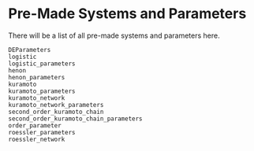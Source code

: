 # Pre-Made Systems and Parameters

There will be a list of all pre-made systems and parameters here.

```@docs
DEParameters
logistic
logistic_parameters
henon
henon_parameters
kuramoto
kuramoto_parameters
kuramoto_network
kuramoto_network_parameters
second_order_kuramoto_chain
second_order_kuramoto_chain_parameters
order_parameter
roessler_parameters
roessler_network
```
